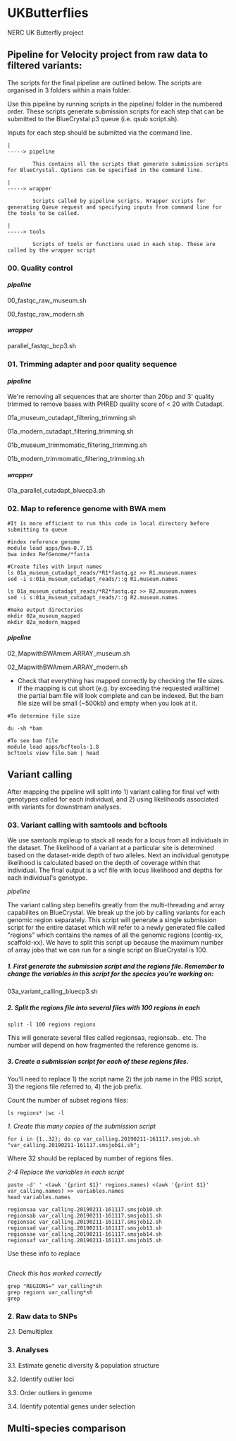 # UKButterflies
NERC UK Butterfly project


## Pipeline for Velocity project from raw data to filtered variants: 

The scripts for the final pipeline are outlined below. The scripts are organised in 3 folders within a main folder. 

Use this pipeline by running scripts in the pipeline/ folder in the numbered order. These scripts generate submission scripts for 
each step that can be submitted to the BlueCrystal p3 queue (i.e. qsub script.sh). 

Inputs for each step should be submitted via the command line. 

    
    |
    -----> pipeline  
    
            This contains all the scripts that generate submission scripts for BlueCrystal. Options can be specified in the command line. 
    
    |
    -----> wrapper
        
            Scripts called by pipeline scripts. Wrapper scripts for generating Queue request and specifying inputs from command line for                the tools to be called.     
            
    |
    -----> tools
            
            Scripts of tools or functions used in each step. These are called by the wrapper script
   
            
            

### 00. Quality control

   #### *pipeline*

00_fastqc_raw_museum.sh

00_fastqc_raw_modern.sh

   #### *wrapper*

parallel_fastqc_bcp3.sh



### 01. Trimming adapter and poor quality sequence

#### *pipeline*

We're removing all sequences that are shorter than 20bp and 3' quality trimmed to remove bases with PHRED quality score of < 20 with Cutadapt.  


01a_museum_cutadapt_filtering_trimming.sh

01a_modern_cutadapt_filtering_trimming.sh

01b_museum_trimmomatic_filtering_trimming.sh

01b_modern_trimmomatic_filtering_trimming.sh


#### *wrapper*


01a_parallel_cutadapt_bluecp3.sh



### 02. Map to reference genome with BWA mem

```
#It is more efficient to run this code in local directory before submitting to queue

#index reference genome
module load apps/bwa-0.7.15
bwa index RefGenome/*fasta

#Create files with input names
ls 01a_museum_cutadapt_reads/*R1*fastq.gz >> R1.museum.names
sed -i s:01a_museum_cutadapt_reads/::g R1.museum.names

ls 01a_museum_cutadapt_reads/*R2*fastq.gz >> R2.museum.names
sed -i s:01a_museum_cutadapt_reads/::g R2.museum.names

#make output directories
mkdir 02a_museum_mapped
mkdir 02a_modern_mapped
```


#### *pipeline*

02_MapwithBWAmem.ARRAY_museum.sh

02_MapwithBWAmem.ARRAY_modern.sh

* Check that everything has mapped correctly by checking the file sizes. If the mapping is cut short (e.g. by exceeding the requested walltime) the partial bam file will look complete and can be indexed. But the bam file size will be small (~500kb) and empty when you look at it. 

```
#To determine file size

du -sh *bam   

#To see bam file
module load apps/bcftools-1.8
bcftools view file.bam | head
```


## Variant calling

After mapping the pipeline will split into 1) variant calling for final vcf with genotypes called for each individual, and 2) using likelihoods associated with variants for downstream analyses. 


### 03. Variant calling with samtools and bcftools

We use samtools mpileup to stack all reads for a locus from all individuals in the dataset. The likelihood of a variant at a particular site is determined based on the dataset-wide depth of two alleles. Next an individual genotype likelihood is calculated based on the depth of coverage within that individual. The final output is a vcf file with locus likelihood and depths for each individual's genotype. 

*pipeline*

The variant calling step benefits greatly from the multi-threading and array capabilites on BlueCrystal. We break up the job by calling variants for each genomic region separately. This script will generate a single submission script for the entire dataset which will refer to a newly generated file called "regions" which contains the names of all the genomic regions (contig-xx, scaffold-xx). We have to split this script up because the maximum number of array jobs that we can run for a single script on BlueCrystal is 100.

##### 1. First generate the submission script and the regions file. Remember to change the variables in this script for the species you're working on: 

03a_variant_calling_bluecp3.sh


##### 2. Split the regions file into several files with 100 regions in each

```
split -l 100 regions regions

```

This will generate several files called regionsaa, regionsab.. etc. The number will depend on how fragmented the reference genome is. 


##### 3. Create a submission script for each of these regions files. 

You'll need to replace 1) the script name 2) the job name in the PBS script, 3) the regions file referred to, 4) the job prefix. 

Count the number of subset regions files: 
```
ls regions* |wc -l
```

*1. Create this many copies of the submission script*
```
for i in {1..32}; do cp var_calling.20190211-161117.smsjob.sh "var_calling.20190211-161117.smsjob$i.sh";
```
Where 32 should be replaced by number of regions files. 


*2-4 Replace the variables in each script*

```
paste -d' ' <(awk '{print $1}' regions.names) <(awk '{print $1}' var_calling.names) >> variables.names
head variables.names

regionsaa var_calling.20190211-161117.smsjob10.sh
regionsab var_calling.20190211-161117.smsjob11.sh
regionsac var_calling.20190211-161117.smsjob12.sh
regionsad var_calling.20190211-161117.smsjob13.sh
regionsae var_calling.20190211-161117.smsjob14.sh
regionsaf var_calling.20190211-161117.smsjob15.sh
```

Use these info to replace
```

```




*Check this has worked correctly*
```
grep "REGIONS=" var_calling*sh
grep regions var_calling*sh
grep 
```





### 2. Raw data to SNPs

2.1. Demultiplex 






### 3. Analyses

3.1. Estimate genetic diversity & population structure

3.2. Identify outlier loci 

3.3. Order outliers in genome

3.4. Identify potential genes under selection




## Multi-species comparison


